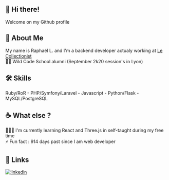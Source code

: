 
## 👋 Hi there!

Welcome on my Github profile


## 🚀 About Me
My name is Raphaël L. and I'm a backend developer actualy working at [Le Collectionist](https://www.lecollectionist.com/fr)\
👨‍🎓 Wild Code School alumni (September 2k20 session's in Lyon)

## 🛠 Skills
Ruby/RoR - PHP/Symfony/Laravel - Javascript - Python/Flask - MySQL/PostgreSQL


## ☕️ What else ?

👩‍💻💎 I'm currently learning React and Three.js in self-taught during my free time \
⚡️ Fun fact : 914 days past since I am web developer

## 🔗 Links
[![linkedin](https://img.shields.io/badge/linkedin-0A66C2?style=for-the-badge&logo=linkedin&logoColor=white)](https://www.linkedin.com/in/raphael-liere/)
